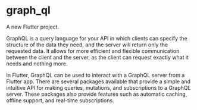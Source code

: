 # graph_ql

A new Flutter project.

GraphQL is a query language for your API in which clients can specify the structure of the data they need, and the server will return only the requested data. It allows for more efficient and flexible communication between the client and the server, as the client can request exactly what it needs and nothing more.

In Flutter, GraphQL can be used to interact with a GraphQL server from a Flutter app. There are several packages available that provide a simple and intuitive API for making queries, mutations, and subscriptions to a GraphQL server. These packages also provide features such as automatic caching, offline support, and real-time subscriptions.
